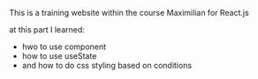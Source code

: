 This is a training website within the course Maximilian for React.js

at this part I learned:
- hwo to use component
- how to use useState
- and how to do css styling based on conditions
